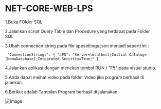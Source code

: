 # NET-CORE-WEB-LPS

1.Buka FOlder SQL

2.Jalankan script Query Table dan Procedure yang terdapat pada Folder SQL

3.Ubah connection string pada file appsettings.json menjadi seperti ini :

`  "ConnectionStrings": {
    "LPS": "Server=localhost;Initial Catalog=[NamaDatabase];Integrated Security=True;"
  }
`

  4.Jalankan aplikasi dengan menekan tombol RUN / "F5" pada visual studio.
  
  5.Anda dapat meihat  video pada folder Video jika program berhasil di jalankan.
  
  6.Berikut adalah Tampilan Program berhasil di jalanakan


  ![image](https://github.com/mikhaeldulas/NET-CORE-WEB-LPS/assets/147018703/cf38dfa9-0451-49cf-9455-85ee069def73)
